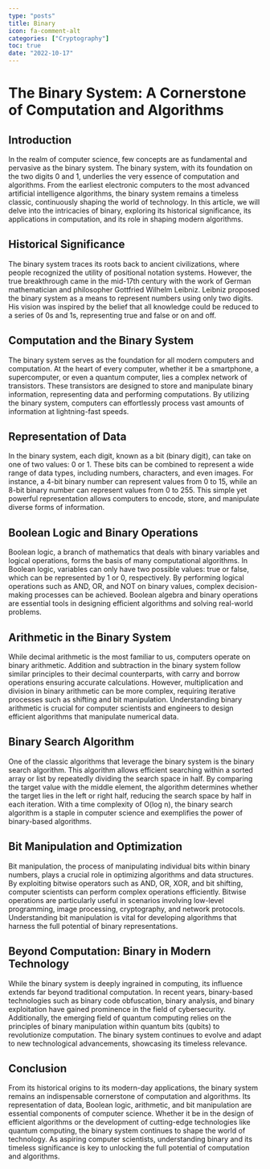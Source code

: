 ```yaml
---
type: "posts"
title: Binary
icon: fa-comment-alt
categories: ["Cryptography"]
toc: true
date: "2022-10-17"
---
```




# The Binary System: A Cornerstone of Computation and Algorithms

## Introduction

In the realm of computer science, few concepts are as fundamental and pervasive as the binary system. The binary system, with its foundation on the two digits 0 and 1, underlies the very essence of computation and algorithms. From the earliest electronic computers to the most advanced artificial intelligence algorithms, the binary system remains a timeless classic, continuously shaping the world of technology. In this article, we will delve into the intricacies of binary, exploring its historical significance, its applications in computation, and its role in shaping modern algorithms.

## Historical Significance

The binary system traces its roots back to ancient civilizations, where people recognized the utility of positional notation systems. However, the true breakthrough came in the mid-17th century with the work of German mathematician and philosopher Gottfried Wilhelm Leibniz. Leibniz proposed the binary system as a means to represent numbers using only two digits. His vision was inspired by the belief that all knowledge could be reduced to a series of 0s and 1s, representing true and false or on and off.

## Computation and the Binary System

The binary system serves as the foundation for all modern computers and computation. At the heart of every computer, whether it be a smartphone, a supercomputer, or even a quantum computer, lies a complex network of transistors. These transistors are designed to store and manipulate binary information, representing data and performing computations. By utilizing the binary system, computers can effortlessly process vast amounts of information at lightning-fast speeds.

## Representation of Data

In the binary system, each digit, known as a bit (binary digit), can take on one of two values: 0 or 1. These bits can be combined to represent a wide range of data types, including numbers, characters, and even images. For instance, a 4-bit binary number can represent values from 0 to 15, while an 8-bit binary number can represent values from 0 to 255. This simple yet powerful representation allows computers to encode, store, and manipulate diverse forms of information.

## Boolean Logic and Binary Operations

Boolean logic, a branch of mathematics that deals with binary variables and logical operations, forms the basis of many computational algorithms. In Boolean logic, variables can only have two possible values: true or false, which can be represented by 1 or 0, respectively. By performing logical operations such as AND, OR, and NOT on binary values, complex decision-making processes can be achieved. Boolean algebra and binary operations are essential tools in designing efficient algorithms and solving real-world problems.

## Arithmetic in the Binary System

While decimal arithmetic is the most familiar to us, computers operate on binary arithmetic. Addition and subtraction in the binary system follow similar principles to their decimal counterparts, with carry and borrow operations ensuring accurate calculations. However, multiplication and division in binary arithmetic can be more complex, requiring iterative processes such as shifting and bit manipulation. Understanding binary arithmetic is crucial for computer scientists and engineers to design efficient algorithms that manipulate numerical data.

## Binary Search Algorithm

One of the classic algorithms that leverage the binary system is the binary search algorithm. This algorithm allows efficient searching within a sorted array or list by repeatedly dividing the search space in half. By comparing the target value with the middle element, the algorithm determines whether the target lies in the left or right half, reducing the search space by half in each iteration. With a time complexity of O(log n), the binary search algorithm is a staple in computer science and exemplifies the power of binary-based algorithms.

## Bit Manipulation and Optimization

Bit manipulation, the process of manipulating individual bits within binary numbers, plays a crucial role in optimizing algorithms and data structures. By exploiting bitwise operators such as AND, OR, XOR, and bit shifting, computer scientists can perform complex operations efficiently. Bitwise operations are particularly useful in scenarios involving low-level programming, image processing, cryptography, and network protocols. Understanding bit manipulation is vital for developing algorithms that harness the full potential of binary representations.

## Beyond Computation: Binary in Modern Technology

While the binary system is deeply ingrained in computing, its influence extends far beyond traditional computation. In recent years, binary-based technologies such as binary code obfuscation, binary analysis, and binary exploitation have gained prominence in the field of cybersecurity. Additionally, the emerging field of quantum computing relies on the principles of binary manipulation within quantum bits (qubits) to revolutionize computation. The binary system continues to evolve and adapt to new technological advancements, showcasing its timeless relevance.

## Conclusion

From its historical origins to its modern-day applications, the binary system remains an indispensable cornerstone of computation and algorithms. Its representation of data, Boolean logic, arithmetic, and bit manipulation are essential components of computer science. Whether it be in the design of efficient algorithms or the development of cutting-edge technologies like quantum computing, the binary system continues to shape the world of technology. As aspiring computer scientists, understanding binary and its timeless significance is key to unlocking the full potential of computation and algorithms.